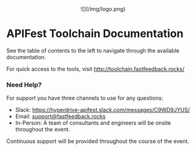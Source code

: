 <center id="header">
  ![](/img/logo.png)
</center>

# APIFest Toolchain Documentation

See the table of contents to the left to navigate through the available documentation.

For quick access to the tools, visit <http://toolchain.fastfeedback.rocks/>

### Need Help?
For support you have three channels to use for any questions:

- Slack: <https://hyperdrive-apifest.slack.com/messages/C9WD9JYUS/>
- Email: <support@fastfeedback.rocks>
- In-Person: A team of consultants and engineers will be onsite throughout the event.

Continuous support will be provided throughout the course of the event.

